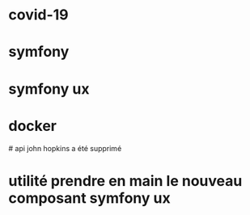 #  covid-19
# symfony 
# symfony ux
# docker
# api john hopkins a été supprimé
# utilité prendre en main le nouveau composant symfony ux

